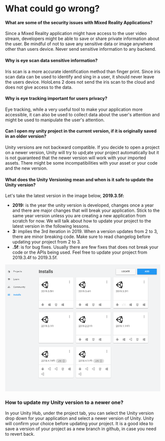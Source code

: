 # What could go wrong?

#### What are some of the security issues with Mixed Reality Applications?

Since a Mixed Reality application might have access to the user video stream, developers might be able to  save or share private information about the user. Be mindful of not to save any sensitive data or image anywhere other than users device. Never send sensitive information to any backend. 

#### Why is eye scan data sensitive information?

Iris scan is a more accurate identification method than finger print. Since iris scan data can be used to identify and sing in a user, it should never leave the users device. HoloLens 2 does not send the iris scan to the cloud and does not give access to the data.

#### Why is eye tracking important for users privacy? 

Eye tracking, while a very useful tool to make your application more accessible, it can also be used to collect data about the user's attention and might be used to manipulate the user's attention.

#### Can I open my unity project in the current version, if it is originally saved in an older version?

Unity versions are not backward compatible. If you decide to open a project on a newer version, Unity will try to upd;ate your project automatically but it is not guaranteed that the newer version will work with your imported assets. There might be some incompatibilities with your asset or your code and the new version. 

#### What does the Unity Versioning mean and when is it safe to update the Unity version?

Let's take the latest version in the image below, **2019.3.5f:**

* **2019:** is the year the unity version is developed, changes once a year and there are major changes that will break your application. Stick to the same year version unless you are creating a new application from scratch for now. We will talk about how to update your project to the latest version in the following lessons.
* **3:** implies the 3rd iteration in 2019. When a version updates from 2 to 3, there are minor breaking code. Make sure to read changelog before updating your project from 2 to 3.
* **.5f**: is for bug fixes. Usually there are few fixes that does not break your code or the APIs being used. Feel free to update your project from 2019.3.4f to 2019.3.5f.

![](../../.gitbook/assets/unityversioning.png)

### How to update my Unity version to a newer one?

In your Unity Hub, under the project tab, you can select the Unity version drop down for your application and select a newer version of Unity. Unity will confirm your choice before updating your project. It is a good idea to save a version of your project as a new branch in github, in case you need to revert back.


